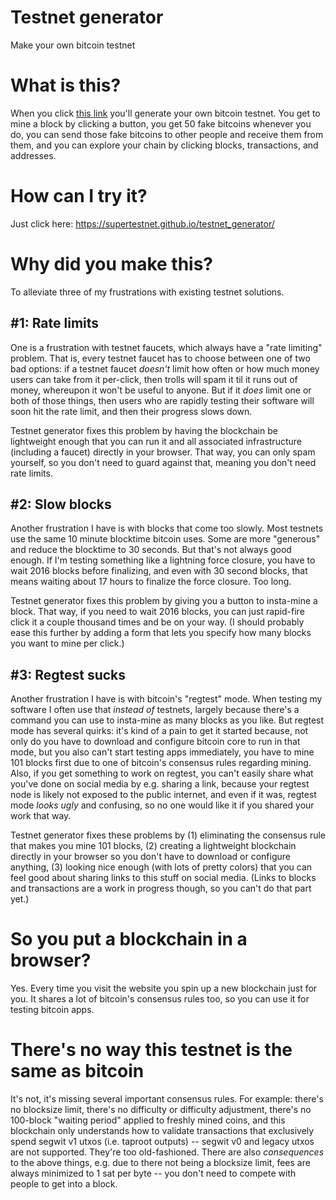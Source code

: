 # Testnet generator
Make your own bitcoin testnet

# What is this?

When you click [this link](https://supertestnet.github.io/testnet_generator/) you'll generate your own bitcoin testnet. You get to mine a block by clicking a button, you get 50 fake bitcoins whenever you do, you can send those fake bitcoins to other people and receive them from them, and you can explore your chain by clicking blocks, transactions, and addresses.

# How can I try it?

Just click here: https://supertestnet.github.io/testnet_generator/

# Why did you make this?

To alleviate three of my frustrations with existing testnet solutions.

## #1: Rate limits

One is a frustration with testnet faucets, which always have a "rate limiting" problem. That is, every testnet faucet has to choose between one of two bad options: if a testnet faucet *doesn't* limit how often or how much money users can take from it per-click, then trolls will spam it til it runs out of money, whereupon it won't be useful to anyone. But if it *does* limit one or both of those things, then users who are rapidly testing their software will soon hit the rate limit, and then their progress slows down.

Testnet generator fixes this problem by having the blockchain be lightweight enough that you can run it and all associated infrastructure (including a faucet) directly in your browser. That way, you can only spam yourself, so you don't need to guard against that, meaning you don't need rate limits.

## #2: Slow blocks

Another frustration I have is with blocks that come too slowly. Most testnets use the same 10 minute blocktime bitcoin uses. Some are more "generous" and reduce the blocktime to 30 seconds. But that's not always good enough. If I'm testing something like a lightning force closure, you have to wait 2016 blocks before finalizing, and even with 30 second blocks, that means waiting about 17 hours to finalize the force closure. Too long. 

Testnet generator fixes this problem by giving you a button to insta-mine a block. That way, if you need to wait 2016 blocks, you can just rapid-fire click it a couple thousand times and be on your way. (I should probably ease this further by adding a form that lets you specify how many blocks you want to mine per click.)

## #3: Regtest sucks

Another frustration I have is with bitcoin's "regtest" mode. When testing my software I often use that *instead of* testnets, largely because there's a command you can use to insta-mine as many blocks as you like. But regtest mode has several quirks: it's kind of a pain to get it started because, not only do you have to download and configure bitcoin core to run in that mode, but you also can't start testing apps immediately, you have to mine 101 blocks first due to one of bitcoin's consensus rules regarding mining. Also, if you get something to work on regtest, you can't easily share what you've done on social media by e.g. sharing a link, because your regtest node is likely not exposed to the public internet, and even if it was, regtest mode *looks ugly* and confusing, so no one would like it if you shared your work that way.

Testnet generator fixes these problems by (1) eliminating the consensus rule that makes you mine 101 blocks, (2) creating a lightweight blockchain directly in your browser so you don't have to download or configure anything, (3) looking nice enough (with lots of pretty colors) that you can feel good about sharing links to this stuff on social media. (Links to blocks and transactions are a work in progress though, so you can't do that part yet.)

# So you put a blockchain in a browser?

Yes. Every time you visit the website you spin up a new blockchain just for you. It shares a lot of bitcoin's consensus rules too, so you can use it for testing bitcoin apps.

# There's no way this testnet is the same as bitcoin

It's not, it's missing several important consensus rules. For example: there's no blocksize limit, there's no difficulty or difficulty adjustment, there's no 100-block "waiting period" applied to freshly mined coins, and this blockchain only understands how to validate transactions that exclusively spend segwit v1 utxos (i.e. taproot outputs) -- segwit v0 and legacy utxos are not supported. They're too old-fashioned. There are also *consequences* to the above things, e.g. due to there not being a blocksize limit, fees are always minimized to 1 sat per byte -- you don't need to compete with people to get into a block.
